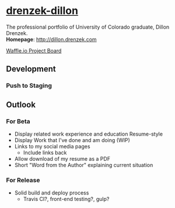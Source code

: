 # [drenzek-dillon](http://dillon.drenzek.com)
The professional portfolio of University of Colorado graduate, Dillon Drenzek. <br>
**Homepage**: http://dillon.drenzek.com

[Waffle.io Project Board](https://waffle.io/dillondrenzek/dillon-drenzek-com)

## Development

### Push to Staging


## Outlook

### For Beta
- Display related work experience and education Resume-style
- Display Work that I've done and am doing (WIP)
- Links to my social media pages
  - Include links back
- Allow download of my resume as a PDF
- Short "Word from the Author" explaining current situation

### For Release
- Solid build and deploy process
  - Travis CI?, front-end testing?, gulp?
